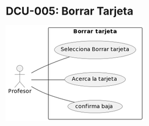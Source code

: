 # DCU-005: Borrar Tarjeta
![Texto Alternativo](https://github.com/TtheCrazyMeats/imagenes/blob/main/6%20borrar%20tarjeta.png)

